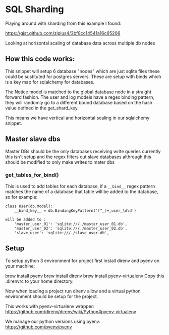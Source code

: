 # SQL Sharding

Playing around with sharding from this example I found:

https://gist.github.com/ziplus4/3bf8cc14541a16c65206

Looking at horizontal scaling of database data across multiple db nodes

## How this code works:

This snippet will setup 6 database "nodes" which are just sqlite files these could be sustituted for postgres servers. These are setup with binds which is a key map for sqlalchemy for databases.

The Notice model is matched to the global database node in a straight forward fashion. The user and log models have a regex binding pattern, they will randomly go to a different bound database based on the hash value defined in the get_shard_key.

This means we have vertical and horizontal scaling in our sqlalchemy snippet.

## Master slave dbs

Master DBs should be the only databases receiving write queries currently this isn't setup and the regex filters out slave databases althrough this should be modified to only make writes to mater dbs

### get_tables_for_bind()

This is used to add tables for each database, if a `__bind__` regex pattern matches the name of a database that table will be added to the database, so for example:

```
class User(db.Model):
    __bind_key__ = db.BindingKeyPattern('[^_]+_user_\d\d')

will be added to :
    'master_user_01': 'sqlite:///./master_user_01.db',
    'master_user_02': 'sqlite:///./master_user_02.db',
    'slave_user': 'sqlite:///./slave_user.db',
```

## Setup

To setup python 3 environment for project first install direnv and pyenv on your machine:

brew install pyenv
brew install direnv
brew install pyenv-virtualenv
Copy this .direnvrc to your home directory.

Now when loading a project run direnv allow and a virtual python environment should be setup for the project.

This works with pyenv-virtualenv wrapper: https://github.com/direnv/direnv/wiki/Python#pyenv-virtualenv

We manage our python versions using pyenv: https://github.com/pyenv/pyenv